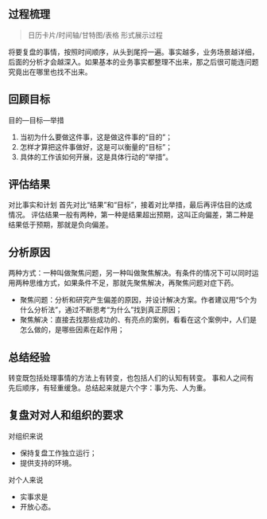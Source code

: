 

## 过程梳理

> 日历卡片/时间轴/甘特图/表格 形式展示过程

将要复盘的事情，按照时间顺序，从头到尾捋一遍。事实越多，业务场景越详细，后面的分析才会越深入。如果基本的业务事实都整理不出来，那之后很可能连问题究竟出在哪里也找不出来。


## 回顾目标

目的—目标—举措
1. 当初为什么要做这件事，这是做这件事的“目的”；
2. 怎样才算把这件事做好，这是可以衡量的“目标”；
3. 具体的工作该如何开展，这是具体行动的“举措”。


## 评估结果

对比事实和计划
首先对比“结果”和“目标”，接着对比举措，最后再评估目的达成情况。
评估结果一般有两种，第一种是结果超出预期，这叫正向偏差，第二种是结果低于预期，那就是负向偏差。


## 分析原因

两种方式：一种叫做聚焦问题，另一种叫做聚焦解决。有条件的情况下可以同时运用两种思维方式，如果条件不足，那就先聚焦解决，再聚焦问题对症下药。

- 聚焦问题：分析和研究产生偏差的原因，并设计解决方案。作者建议用“5个为什么分析法”，通过不断思考“为什么”找到真正原因；
- 聚焦解决：直接去找那些成功的、有亮点的案例，看看在这个案例中，人们是怎么做的，是哪些因素在起作用；


## 总结经验

转变既包括处理事情的方法上有转变，也包括人们的认知有转变。
事和人之间有先后顺序，有轻重缓急。总结起来就是六个字：事为先、人为重。


## 复盘对对人和组织的要求

对组织来说
- 保持复盘工作独立运行；
- 提供支持的环境。

对个人来说
- 实事求是
- 开放心态。
